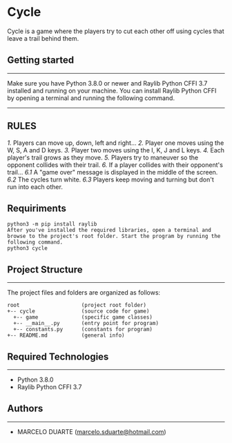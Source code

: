 # Cycle
Cycle is a game where the players try to cut each other off using cycles that leave a trail behind them. 

## Getting started
---
Make sure you have Python 3.8.0 or newer and Raylib Python CFFI 3.7 installed and running on your machine. 
You can install Raylib Python CFFI by opening a terminal and running the following command.

---
## RULES

*1.* Players can move up, down, left and right...
*2.* Player one moves using the W, S, A and D keys.
*3.* Player two moves using the I, K, J and L keys.
*4.* Each player's trail grows as they move.
*5.* Players try to maneuver so the opponent collides with their trail.
*6.* If a player collides with their opponent's trail...
  *6.1* A "game over" message is displayed in the middle of the screen.
  *6.2* The cycles turn white.
  *6.3* Players keep moving and turning but don't run into each other.

## Requiriments
```
python3 -m pip install raylib
After you've installed the required libraries, open a terminal and browse to the project's root folder. Start the program by running the following command.
python3 cycle
```
## Project Structure
---
The project files and folders are organized as follows:
```
root                    (project root folder)
+-- cycle               (source code for game)
  +-- game              (specific game classes)
  +-- __main__.py       (entry point for program)
  +-- constants.py      (constants for program)
+-- README.md           (general info)
```

## Required Technologies
---
* Python 3.8.0
* Raylib Python CFFI 3.7


## Authors
---
* MARCELO DUARTE (marcelo.sduarte@hotmail.com)
